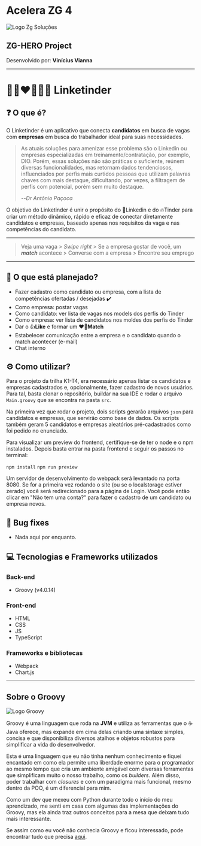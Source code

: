 # Acelera ZG 4
![Logo Zg Soluções](https://zgsolucoes.com.br/wp-content/uploads/2021/08/Copia-de-Copia-de-logo-horizontal.png)
## ZG-HERO Project
<p>Desenvolvido por: <b>Vinícius Vianna</b></p>

***

# :student::heart_on_fire::office_worker: Linketinder

## :question: O que é?
O Linketinder é um aplicativo que conecta **candidatos** em busca de vagas com **empresas** em busca do trabalhador ideal para
suas necessidades.

> As atuais soluções para amenizar esse problema são o Linkedin ou empresas especializadas em treinamento/contratação,
> por exemplo, DIO. Porém, essas soluções não são práticas o suficiente, reúnem diversas funcionalidades, mas retornam
> dados tendenciosos, influenciados por perfis mais curtidos pessoas que utilizam palavras chaves com mais destaque, dificultando, por vezes, a filtragem de perfis com potencial, porém sem muito destaque.
> 
> --<cite>Dr Antônio Paçoca</cite>

O objetivo do Linketinder é unir o propósito do :blue_book:Linkedin e do :fire:Tinder para criar um método dinâmico,
rápido e eficaz de conectar diretamente candidatos e empresas, baseado apenas nos requisitos da vaga e nas competências
do candidato.

---
> Veja uma vaga > *Swipe right* > Se a empresa gostar de você, um ***match*** acontece > Converse com a empresa > Encontre seu emprego 
---

## :newspaper: O que está planejado?
- Fazer cadastro como candidato ou empresa, com a lista de competências ofertadas / desejadas :heavy_check_mark:
- Como empresa: postar vagas
- Como candidato: ver lista de vagas nos models dos perfis do Tinder
- Como empresa: ver lista de candidatos nos moldes dos perfis do Tinder
- Dar o :+1:**Like** e formar um :heart_on_fire:**Match**
- Estabelecer comunicação entre a empresa e o candidato quando o match acontecer (e-mail)
- Chat interno

## :gear: Como utilizar?

Para o projeto da trilha K1-T4, era necessário apenas listar os candidatos e empresas cadastrados e, opcionalmente,
fazer cadastro de novos usuários. Para tal, basta clonar o repositório, buildar na sua IDE e rodar o arquivo `Main.groovy`
que se encontra na pasta `src`.

Na primeira vez que rodar o projeto, dois scripts gerarão arquivos `json` para candidatos e empresas, que servirão como
base de dados. Os scripts também geram 5 candidatos e empresas aleatórios pré-cadastrados como foi pedido no enunciado.

Para visualizar um preview do frontend, certifique-se de ter o node e o npm instalados. Depois basta entrar na pasta frontend e seguir os passos no terminal:

`npm install`
`npm run preview`

Um servidor de desenvolvimento do webpack será levantado na porta 8080. Se for a primeira vez rodando o site (ou se o localstorage estiver zerado) você será redirecionado para a página de Login. Você pode então clicar em "Não tem uma conta?" para fazer o cadastro de um candidato ou empresa novos.

## :space_invader: Bug fixes

- Nada aqui por enquanto.

## :computer: Tecnologias e Frameworks utilizados

### Back-end
- Groovy (v4.0.14)

### Front-end
- HTML
- CSS
- JS
- TypeScript

### Frameworks e bibliotecas
- Webpack
- Chart.js
***

## Sobre o Groovy
![Logo Groovy](https://www.logo.wine/a/logo/Apache_Groovy/Apache_Groovy-Logo.wine.svg)

Groovy é uma linguagem que roda na **JVM** e utiliza as ferramentas que o :coffee:Java oferece, mas expande em cima delas
criando uma sintaxe simples, concisa e que disponibiliza diversos atalhos e objetos robustos para simplificar a vida do
desenvolvedor.

Esta é uma linguagem que eu não tinha nenhum conhecimento e fiquei encantado em como ela permite uma liberdade enorme para
o programador ao mesmo tempo que cria um ambiente amigável com diversas ferramentas que simplificam muito o nosso trabalho,
como os *builders*. Além disso, poder trabalhar com *closures* e com um paradigma mais funcional, mesmo dentro da POO, é um
diferencial para mim.

Como um dev que mexeu com Python durante todo o início do meu aprendizado, me senti em casa com algumas das implementações
do Groovy, mas ela ainda traz outros conceitos para a mesa que deixam tudo mais interessante.

Se assim como eu você não conhecia Groovy e ficou interessado, pode encontrar tudo que precisa [aqui](https://groovy-lang.org/index.html).